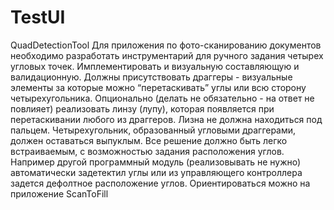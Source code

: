 # TestUI


QuadDetectionTool
Для приложения по фото-сканированию документов необходимо разработать инструментарий для ручного задания четырех угловых точек. 
Имплементировать и визуальную составляющую и валидационную.
Должны присутствовать драггеры - визуальные элементы за которые можно “перетаскивать” углы или всю сторону четырехугольника. 
Опционально (делать не обязательно - на ответ не повлияет) реализовать линзу (лупу), которая появляется при перетаскивании любого из драггеров. 
Лизна не должна находиться под пальцем. 
Четырехугольник, образованный угловыми драггерами, должен оставаться выпуклым. 
Все  решение должно быть легко встраиваемым, с возможностью задания расположения углов. Например другой программный модуль 
(реализовывать не нужно) автоматически задетектил углы или из управляющего контроллера задется дефолтное расположение углов. 
Ориентироваться можно на приложение ScanToFill

